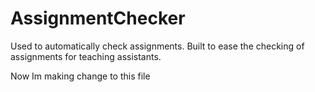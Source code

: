 # AssignmentChecker
Used to automatically check assignments.
Built to ease the checking of assignments for teaching assistants.

Now Im making change to this file